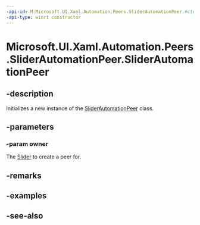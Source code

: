 ```yaml
---
-api-id: M:Microsoft.UI.Xaml.Automation.Peers.SliderAutomationPeer.#ctor(Microsoft.UI.Xaml.Controls.Slider)
-api-type: winrt constructor
---
```


<!-- Method syntax
public SliderAutomationPeer(Windows.UI.Xaml.Controls.Slider owner)
-->

# Microsoft.UI.Xaml.Automation.Peers.SliderAutomationPeer.SliderAutomationPeer

## -description
Initializes a new instance of the [SliderAutomationPeer](sliderautomationpeer.md) class.

## -parameters
### -param owner
The [Slider](../microsoft.ui.xaml.controls/slider.md) to create a peer for.

## -remarks

## -examples

## -see-also

